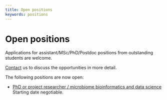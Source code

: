```yaml
---
title: Open positions
keywords: positions
---
```


# Open positions

Applications for assistant/MSc/PhD/Postdoc positions from outstanding students are welcome.

[Contact](../contact) us to discuss the opportunities in more detail.

The following positions are now open:

 * [PhD or project researcher / microbiome bioinformatics and data science](https://tinyurl.com/2r2a6s9w) Starting date negotiable.


